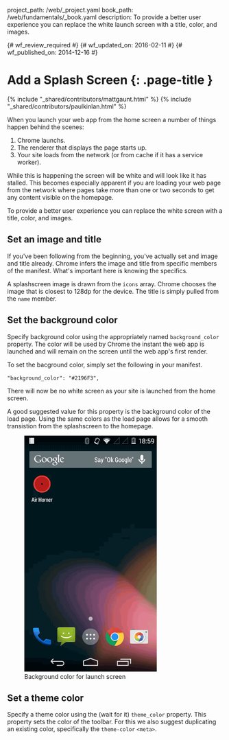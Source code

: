 project_path: /web/_project.yaml
book_path: /web/fundamentals/_book.yaml
description: To provide a better user experience you can replace the white launch screen with a title, color, and images.

{# wf_review_required #}
{# wf_updated_on: 2016-02-11 #}
{# wf_published_on: 2014-12-16 #}

# Add a Splash Screen {: .page-title }

{% include "_shared/contributors/mattgaunt.html" %}
{% include "_shared/contributors/paulkinlan.html" %}


When you launch your web app from the home screen a number of things happen behind the
scenes:

1. Chrome launchs.
2. The renderer that displays the page starts up.
3. Your site loads from the network (or from cache if it has a service worker).

While this is happening the screen will be white and will look like it has stalled.
This becomes especially apparent if you are loading your web page from the network where
pages take more than one or two seconds to get any content visible on the homepage.

To provide a better user experience you can replace the white screen with a title, color, and images. 

## Set an image and title

If you've been following from the beginning, you've actually set and image and title already. Chrome infers the image and title from specific members of the manifest. What's important here is knowing the specifics. 

A splashscreen image is drawn from the `icons` array. Chrome chooses the image that is closest to 128dp for the device. The title is simply pulled from the `name` member.

## Set the background color 

Specify background color using the appropriately named `background_color`
property. The color will be used by Chrome the instant the web app is launched
and will remain on the screen until the web app's first render.

To set the bacground color, simply set the following in your manifest.


    "background_color": "#2196F3",
    

There will now be no white screen as your site is launched from the home screen.

A good suggested value for this property is the background color of the load page.  Using the 
same colors as the load page allows for a smooth transistion from the
splashscreen to the homepage.

<figure>
  <img src="images/background-color.gif" alt="backgroud color" style="max-height: 550px;">
  <figcaption>Background color for launch screen</figcaption>
</figure>

## Set a theme color

Specify a theme color using the (wait for it) `theme_color` property. This property
sets the color of the toolbar. For this we also suggest duplicating an existing
color, specifically the `theme-color` `<meta>`.
